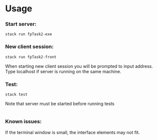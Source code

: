 # Usage
### Start server:
    stack run fpTask2-exe
    
### New client session:
    stack run fpTask2-front
When starting new client session you will be prompted to input address. Type localhost if server is running on the same machine.   

    
### Test:
    stack test
Note that server must be started before running tests
#
### Known issues:
If the terminal window is small, the interface elements may not fit.
